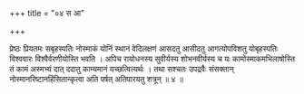 +++
title = "०४ स आ"

+++

प्रेष्ठः प्रियतमः सबृहस्पतिः नोस्माकं योनिं स्थानं वेदिलक्षणं आसदतु आसीदतु आगत्योपविशतु योबृहस्पतिः विश्ववारः विश्वैर्वरणीयोस्ति भवति । अपिच रायोधनस्य सुवीर्यस्य शोभनवीर्यस्य च यः कामोस्माकमभिलाषोस्ति तं कामं अस्मभ्यं दात् ददातु काम्यमानं यच्छत्वित्यर्थः । तथा सश्चतः उपद्रवैः संसक्तान् नोस्मानरिष्टानहिंसितान्कृत्वा अति पर्षत् अतिपारयतु शत्रून् ॥ ४ ॥